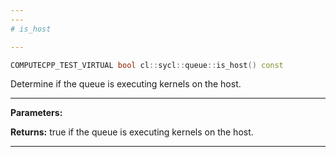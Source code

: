 ```yaml
---
---
# is_host

---
```


```cpp
COMPUTECPP_TEST_VIRTUAL bool cl::sycl::queue::is_host() const
```


Determine if the queue is executing kernels on the host. 


---
**Parameters:**

**Returns:** true if the queue is executing kernels on the host. 

---
